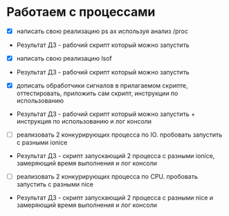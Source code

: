 # Работаем с процессами

- [x] написать свою реализацию ps ax используя анализ /proc
- Результат ДЗ - рабочий скрипт который можно запустить
- [x] написать свою реализацию lsof
- Результат ДЗ - рабочий скрипт который можно запустить
- [x] дописать обработчики сигналов в прилагаемом скрипте, оттестировать, приложить сам скрипт, инструкции по использованию
- Результат ДЗ - рабочий скрипт который можно запустить + инструкция по использованию и лог консоли
- [ ] реализовать 2 конкурирующих процесса по IO. пробовать запустить с разными ionice
- Результат ДЗ - скрипт запускающий 2 процесса с разными ionice, замеряющий время выполнения и лог консоли
- [ ] реализовать 2 конкурирующих процесса по CPU. пробовать запустить с разными nice
- Результат ДЗ - скрипт запускающий 2 процесса с разными nice и замеряющий время выполнения и лог консоли

